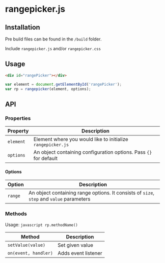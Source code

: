 # rangepicker.js

## Installation

Pre build files can be found in the ```/build``` folder.

Include ```rangepicker.js``` and/or ```rangepicker.css```

## Usage

```html
<div id="rangePicker"></div>
```
```javascript
var element = document.getElementById('rangePicker');
var rp = rangepicker(element, options);
```

## API

### Properties

Property | Description
--- | ---
`element` | Element where you would like to initialize ```rangepicker.js``` |
`options` | An object containing configuration options. Pass ```{}``` for default |

#### Options

Option | Description
--- | ---
`range` | An object containing range options. It consists of ```size```, ```step``` and ```value``` parameters |

### Methods

Usage: ```javascript rp.methodName() ```

Method | Description
--- | ---
`setValue(value)` | Set given value |
`on(event, handler)` | Adds event listener |
